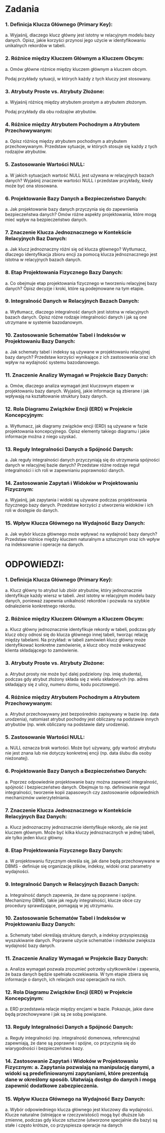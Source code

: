 # Zadania 
### 1.	Definicja Klucza Głównego (Primary Key): 
a. Wyjaśnij, dlaczego klucz główny jest istotny w relacyjnym modelu bazy danych. Opisz, jakie korzyści przynosi jego użycie w identyfikowaniu unikalnych rekordów w tabeli. 
### 2.	Różnice między Kluczem Głównym a Kluczem Obcym: 
a. Omów główne różnice między kluczem głównym a kluczem obcym. 

Podaj przykłady sytuacji, w których każdy z tych kluczy jest stosowany. 
### 3.	Atrybuty Proste vs. Atrybuty Złożone: 
a. Wyjaśnij różnicę między atrybutem prostym a atrybutem złożonym. 

Podaj przykłady dla obu rodzajów atrybutów. 
### 4.	Różnice między Atrybutem Pochodnym a Atrybutem Przechowywanym: 
a. Opisz różnicę między atrybutem pochodnym a atrybutem przechowywanym. Przedstaw sytuacje, w których stosuje się każdy z tych rodzajów atrybutów. 
### 5.	Zastosowanie Wartości NULL: 
a. W jakich sytuacjach wartość NULL jest używana w relacyjnych bazach danych? Wyjaśnij znaczenie wartości NULL i przedstaw przykłady, kiedy może być ona stosowana. 
### 6.	Projektowanie Bazy Danych a Bezpieczeństwo Danych: 
a. Jak projektowanie bazy danych przyczynia się do zapewnienia bezpieczeństwa danych? Omów różne aspekty projektowania, które mogą mieć wpływ na bezpieczeństwo danych. 
### 7.	Znaczenie Klucza Jednoznacznego w Kontekście Relacyjnych Baz Danych: 
a. Jak klucz jednoznaczny różni się od klucza głównego? Wytłumacz, dlaczego identyfikacja zbioru encji za pomocą klucza jednoznacznego jest istotna w relacyjnych bazach danych. 
### 8.	Etap Projektowania Fizycznego Bazy Danych: 
a. Co obejmuje etap projektowania fizycznego w tworzeniu relacyjnej bazy danych? Opisz decyzje i kroki, które są podejmowane na tym etapie. 
### 9.	Integralność Danych w Relacyjnych Bazach Danych: 
a.	Wytłumacz, dlaczego integralność danych jest istotna w relacyjnych bazach danych. Opisz różne rodzaje integralności danych i jak są one utrzymane w systemie bazodanowym. 
### 10.	Zastosowanie Schematów Tabel i Indeksów w Projektowaniu Bazy Danych: 
a.	Jak schematy tabel i indeksy są używane w projektowaniu relacyjnej bazy danych? Przedstaw korzyści wynikające z ich zastosowania oraz ich wpływ na wydajność systemu bazodanowego. 
### 11.	Znaczenie Analizy Wymagań w Projekcie Bazy Danych: 
a.	Omów, dlaczego analiza wymagań jest kluczowym etapem w projektowaniu bazy danych. Wyjaśnij, jakie informacje są zbierane i jak wpływają na kształtowanie struktury bazy danych. 
### 12.	Rola Diagramu Związków Encji (ERD) w Projekcie Koncepcyjnym: 
a.	Wytłumacz, jak diagramy związków encji (ERD) są używane w fazie projektowania koncepcyjnego. Opisz elementy takiego diagramu i jakie informacje można z niego uzyskać. 
### 13.	Reguły Integralności Danych a Spójność Danych: 
a.	Jak reguły integralności danych przyczyniają się do utrzymania spójności danych w relacyjnej bazie danych? Przedstaw różne rodzaje reguł integralności i ich roli w zapewnianiu poprawności danych. 
### 14.	Zastosowanie Zapytań i Widoków w Projektowaniu Fizycznym: 
a.	Wyjaśnij, jak zapytania i widoki są używane podczas projektowania fizycznego bazy danych. Przedstaw korzyści z utworzenia widoków i ich roli w dostępie do danych. 
### 15.	Wpływ Klucza Głównego na Wydajność Bazy Danych: 
a.	Jak wybór klucza głównego może wpływać na wydajność bazy danych? Przedstaw różnice między kluczem naturalnym a sztucznym oraz ich wpływ na indeksowanie i operacje na danych. 

# ODPOWIEDZI:

### 1. Definicja Klucza Głównego (Primary Key): 
a. Klucz główny to atrybut lub zbiór atrybutów, który jednoznacznie identyfikuje każdy wiersz w tabeli. Jest istotny w relacyjnym modelu bazy danych, ponieważ zapewnia unikalność rekordów i pozwala na szybkie odnalezienie konkretnego rekordu.
### 2. Różnice między Kluczem Głównym a Kluczem Obcym: 
a. Klucz główny jednoznacznie identyfikuje rekordy w tabeli, podczas gdy klucz obcy odnosi się do klucza głównego innej tabeli, tworząc relację między tabelami. Na przykład: w tabeli zamówień klucz główny może identyfikować konkretne zamówienie, a klucz obcy może wskazywać klienta składającego to zamówienie.
### 3. Atrybuty Proste vs. Atrybuty Złożone: 
a. Atrybut prosty nie może być dalej podzielony (np. imię studenta), podczas gdy atrybut złożony składa się z wielu składowych (np. adres składający się z ulicy, numeru domu, kodu pocztowego).
### 4. Różnice między Atrybutem Pochodnym a Atrybutem Przechowywanym: 
a. Atrybut przechowywany jest bezpośrednio zapisywany w bazie (np. data urodzenia), natomiast atrybut pochodny jest obliczany na podstawie innych atrybutów (np. wiek obliczany na podstawie daty urodzenia).
### 5. Zastosowanie Wartości NULL: 
a. NULL oznacza brak wartości. Może być używany, gdy wartość atrybutu nie jest znana lub nie dotyczy konkretnej encji (np. data ślubu dla osoby nieżonatej).
### 6. Projektowanie Bazy Danych a Bezpieczeństwo Danych: 
a. Poprzez odpowiednie projektowanie bazy można zapewnić integralność, spójność i bezpieczeństwo danych. Obejmuje to np. definiowanie reguł integralności, tworzenie kopii zapasowych czy zastosowanie odpowiednich mechanizmów uwierzytelniania.
### 7. Znaczenie Klucza Jednoznacznego w Kontekście Relacyjnych Baz Danych: 
a. Klucz jednoznaczny jednoznacznie identyfikuje rekordy, ale nie jest kluczem głównym. Może być kilka kluczy jednoznacznych w jednej tabeli, ale tylko jeden klucz główny.
### 8. Etap Projektowania Fizycznego Bazy Danych:
a. W projektowaniu fizycznym określa się, jak dane będą przechowywane w DBMS - definiuje się organizację plików, indeksy, widoki oraz parametry wydajności.
### 9. Integralność Danych w Relacyjnych Bazach Danych: 
a. Integralność danych zapewnia, że dane są poprawne i spójne. Mechanizmy DBMS, takie jak reguły integralności, klucze obce czy procedury sprawdzające, pomagają w jej utrzymaniu.
### 10. Zastosowanie Schematów Tabel i Indeksów w Projektowaniu Bazy Danych: 
a. Schematy tabel określają strukturę danych, a indeksy przyspieszają wyszukiwanie danych. Poprawne użycie schematów i indeksów zwiększa wydajność bazy danych.
### 11. Znaczenie Analizy Wymagań w Projekcie Bazy Danych: 
a. Analiza wymagań pozwala zrozumieć potrzeby użytkowników i zapewnia, że baza danych będzie spełniała oczekiwania. W tym etapie zbiera się informacje o danych, ich relacjach oraz operacjach na nich.
### 12. Rola Diagramu Związków Encji (ERD) w Projekcie Koncepcyjnym: 
a. ERD przedstawia relacje między encjami w bazie. Pokazuje, jakie dane będą przechowywane i jak są ze sobą powiązane.
### 13. Reguły Integralności Danych a Spójność Danych: 
a. Reguły integralności (np. integralność domenowa, referencyjna) zapewniają, że dane są poprawne i spójne, co przyczynia się do wiarygodności i bezpieczeństwa bazy.
### 14. Zastosowanie Zapytań i Widoków w Projektowaniu Fizycznym: a. Zapytania pozwalają na manipulację danymi, a widoki są predefiniowanymi zapytaniami, które prezentują dane w określony sposób. Ułatwiają dostęp do danych i mogą zapewnić dodatkowe zabezpieczenia.
### 15. Wpływ Klucza Głównego na Wydajność Bazy Danych: 
a. Wybór odpowiedniego klucza głównego jest kluczowy dla wydajności. Klucze naturalne (istniejące w rzeczywistości) mogą być dłuższe lub zmienne, podczas gdy klucze sztuczne (utworzone specjalnie dla bazy) są stałe i często krótsze, co przyspiesza operacje na danych


